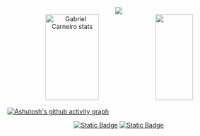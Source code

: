 <div align="center">
  <img src="https://capsule-render.vercel.app/api?type=cylinder&color=0:00072D,100:2A9DF4&height=150&section=header&text=I’m%20Gabriel&animation=blinking&fontSize=90&fontColor=D0EFFF"/>
</div>
<div align="center">
  <img width="49%" height="195px" src="https://github-readme-stats.vercel.app/api?username=GabeMike52&show_icons=true&count_private=true&hide_border=true&title_color=1167B1&icon_color=1167B1&text_color=c9d1d9&bg_color=0d1117"alt="Gabriel Carneiro stats" />
  <img width="41%" height="195px" src="https://github-readme-stats.vercel.app/api/top-langs/?username=GabeMike52&layout=compact&hide_border=true&title_color=1167B1&text_color=1167B1&bg_color=0d1117"/>
</div>

[![Ashutosh's github activity graph](https://github-readme-activity-graph.vercel.app/graph?username=GabeMike52&bg_color=0d1117&color=223BC9&line=067FD0&point=A3C5F1&area=true&hide_border=true)](https://github.com/ashutosh00710/github-readme-activity-graph)

<div align="center">
  <a href="https://www.instagram.com/gabmcarneiro/" target="_blank"><img alt="Static Badge" src="https://img.shields.io/badge/Instagram-%23191970?style=for-the-badge&logo=instagram&logoColor=aliceblue"></a>
  <a href="https://www.linkedin.com/in/gabriel-miqueias-carneiro-13464a226/" target="_blank"><img alt="Static Badge" src="https://img.shields.io/badge/LinkedIn-%23191970?style=for-the-badge&logo=LinkedIn&logoColor=aliceblue"></a>
</div>
